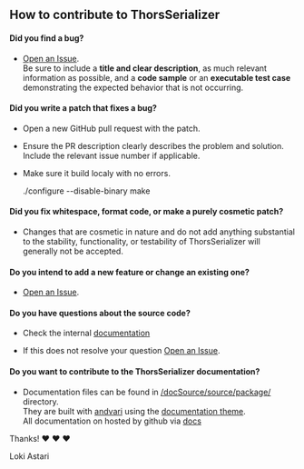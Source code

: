 ## How to contribute to ThorsSerializer

#### **Did you find a bug?**

* [Open an Issue](https://github.com/Loki-Astari/ThorsSerializer/issues/new).  
Be sure to include a **title and clear description**, as much relevant information as possible, and a **code sample** or an **executable test case** demonstrating the expected behavior that is not occurring.

#### **Did you write a patch that fixes a bug?**

* Open a new GitHub pull request with the patch.

* Ensure the PR description clearly describes the problem and solution. Include the relevant issue number if applicable.

* Make sure it build localy with no errors.

    ./configure --disable-binary
    make

#### **Did you fix whitespace, format code, or make a purely cosmetic patch?**

* Changes that are cosmetic in nature and do not add anything substantial to the stability, functionality, or testability of ThorsSerializer will generally not be accepted.

#### **Do you intend to add a new feature or change an existing one?**

* [Open an Issue](https://github.com/Loki-Astari/ThorsSerializer/issues/new).

#### **Do you have questions about the source code?**

* Check the internal [documentation](https://lokiastari.com/ThorsSerializer/)

* If this does not resolve your question [Open an Issue](https://github.com/Loki-Astari/ThorsSerializer/issues/new).

#### **Do you want to contribute to the ThorsSerializer documentation?**

* Documentation files can be found in [/docSource/source/package/](https://github.com/Loki-Astari/ThorsSerializer/tree/master/docSource/source/package) directory.  
They are built with [andvari](https://github.com/Loki-Astari/andvari) using the [documentation theme](https://github.com/Loki-Astari/andvari-theme-documentation).  
All documentation on hosted by github via [docs](https://lokiastari.com/ThorsSerializer/)


Thanks! :heart: :heart: :heart:

Loki Astari
